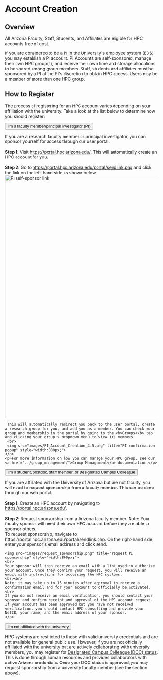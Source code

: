 # Account Creation

## Overview
All Arizona Faculty, Staff, Students, and Affiliates are eligible for HPC accounts free of cost.

If you are considered to be a PI in the University's employee system (EDS) you may establish a PI account. PI Accounts are self-sponsored, manage their own HPC group(s), and receive their own time and storage allocations to be shared among group members. Staff, students and affiliates must be sponsored by a PI at the PI's discretion to obtain HPC access. Users may be a member of more than one HPC group.

## How to Register

The process of registering for an HPC account varies depending on your affiliation with the university. Take a look at the list below to determine how you should register:

<html>
<link rel="stylesheet" href="../../assets/stylesheets/animated_dropdown.css">

<button class="collapsible">I'm a faculty member/principal investigator (PI)</button>
<div class="content">
    <p>If you are a research faculty member or principal investigator, you can sponsor yourself for access through our user portal. 
    <br><br>
    <b>Step 1</b>: Visit <a href="https://portal.hpc.arizona.edu/">https://portal.hpc.arizona.edu/</a>. This will automatically create an HPC account for you. 
    <br><br>
    <b>Step 2</b>: Go to <a href="https://portal.hpc.arizona.edu/portal/sendlink.php">https://portal.hpc.arizona.edu/portal/sendlink.php</a> and click the link on the left-hand side as shown below
    <br>
    <img src="images/PI_Account_Creation_4.png" title="PI self-sponsor link" style="width:800px;">
    <br>
     
     This will automatically redirect you back to the user portal, create a research group for you, and add you as a member. You can check your group and membership in the portal by going to the <b>Groups</b> tab and clicking your group's dropdown menu to view its members. 
     <br>
     <img src="images/PI_Account_Creation_4.5.png" title="PI confirmation popup" style="width:800px;">
    </p>
    <p>For more information on how you can manage your HPC group, see our <a href="../group_management/">Group Management</a> documentation.</p>
</div>
     
<button class="collapsible">I'm a student, postdoc, staff member, or Designated Campus Colleague</button>
<div class="content">
    <p>
     If you are affiliated with the University of Arizona but are not faculty, you will need to request sponsorship from a faculty member. This can be done through our web portal.
     <br><br>
    <b>Step 1</b>: Create an HPC account by navigating to <a href="https://portal.hpc.arizona.edu/">https://portal.hpc.arizona.edu/</a>.
    <br><br>
    <b>Step 2</b>: Request sponsorship from a Arizona faculty member. Note: Your faculty sponsor will need their own HPC account before they are able to sponsor others.
    <br> 
    To request sponsorship, navigate to <a href="https://portal.hpc.arizona.edu/portal/sendlink.php">https://portal.hpc.arizona.edu/portal/sendlink.php</a>. On the right-hand side, enter your sponsor's email address and click send. 
    
    <img src="images/request_sponsorship.png" title="request PI sponsorship" style="width:800px;">
    <br>
    Your sponsor will then receive an email with a link used to authorize your account. Once they confirm your request, you will receive an email with instructions for accessing the HPC systems.
    <br><br>
    Note: it may take up to 15 minutes after approval to receive a confirmation email and for your account to officially be activated.
    <br>
    If you do not receive an email verification, you should contact your sponsor and confirm receipt and approval of the HPC account request. If your account has been approved but you have not received verification, you should contact HPC consulting and provide your NetID, your name, and the email address of your sponsor. 
    </p>
</div>
    
<button class="collapsible">I'm not affiliated with the university</button>
<div class="content"> 
    <p>
    HPC systems are restricted to those with valid university credentials and are not available for general public use. However, if you are not officially affiliated with the university but are actively collaborating with university members, you may register for <a href="https://it.arizona.edu/service/designated-campus-colleague-accounts">Designated Campus Colleague (DCC) status</a>. This is done through human resources and provides collaborators with active Arizona credentials. Once your DCC status is approved, you may request sponsorship from a university faculty member (see the section above).
    </p>
</div>

<script src="../../assets/javascripts/animated_dropdown.js"></script>
</html>
